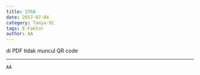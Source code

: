 ```yaml
---
title: 3768
date: 2017-07-04
category: Tanya-SC
tags: E-Faktur
author: AA
---
```


di PDF tidak muncul QR code

---



`AA`
